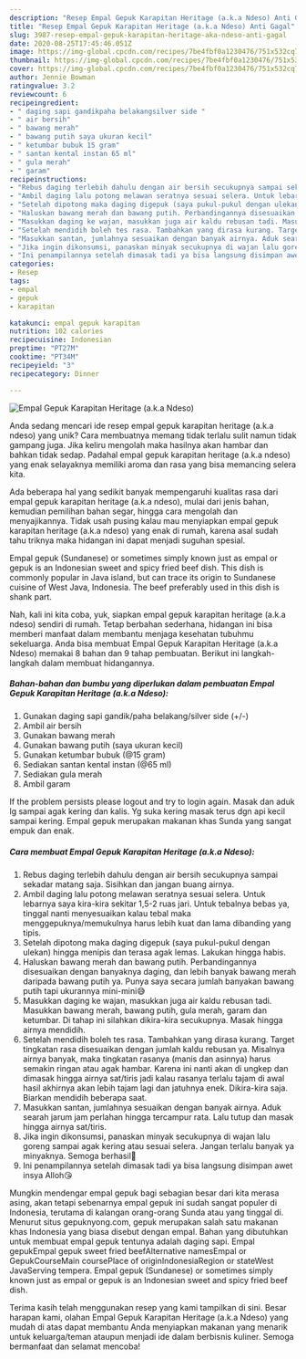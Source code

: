 ```yaml
---
description: "Resep Empal Gepuk Karapitan Heritage (a.k.a Ndeso) Anti Gagal"
title: "Resep Empal Gepuk Karapitan Heritage (a.k.a Ndeso) Anti Gagal"
slug: 3987-resep-empal-gepuk-karapitan-heritage-aka-ndeso-anti-gagal
date: 2020-08-25T17:45:46.051Z
image: https://img-global.cpcdn.com/recipes/7be4fbf0a1230476/751x532cq70/empal-gepuk-karapitan-heritage-aka-ndeso-foto-resep-utama.jpg
thumbnail: https://img-global.cpcdn.com/recipes/7be4fbf0a1230476/751x532cq70/empal-gepuk-karapitan-heritage-aka-ndeso-foto-resep-utama.jpg
cover: https://img-global.cpcdn.com/recipes/7be4fbf0a1230476/751x532cq70/empal-gepuk-karapitan-heritage-aka-ndeso-foto-resep-utama.jpg
author: Jennie Bowman
ratingvalue: 3.2
reviewcount: 6
recipeingredient:
- " daging sapi gandikpaha belakangsilver side "
- " air bersih"
- " bawang merah"
- " bawang putih saya ukuran kecil"
- " ketumbar bubuk 15 gram"
- " santan kental instan 65 ml"
- " gula merah"
- " garam"
recipeinstructions:
- "Rebus daging terlebih dahulu dengan air bersih secukupnya sampai sekadar matang saja. Sisihkan dan jangan buang airnya."
- "Ambil daging lalu potong melawan seratnya sesuai selera. Untuk lebarnya saya kira-kira sekitar 1,5-2 ruas jari. Untuk tebalnya bebas ya, tinggal nanti menyesuaikan kalau tebal maka menggepuknya/memukulnya harus lebih kuat dan lama dibanding yang tipis."
- "Setelah dipotong maka daging digepuk (saya pukul-pukul dengan ulekan) hingga menipis dan terasa agak lemas. Lakukan hingga habis."
- "Haluskan bawang merah dan bawang putih. Perbandingannya disesuaikan dengan banyaknya daging, dan lebih banyak bawang merah daripada bawang putih ya. Punya saya secara jumlah banyakan bawang putih tapi ukurannya mini-mini😅"
- "Masukkan daging ke wajan, masukkan juga air kaldu rebusan tadi. Masukkan bawang merah, bawang putih, gula merah, garam dan ketumbar. Di tahap ini silahkan dikira-kira secukupnya. Masak hingga airnya mendidih."
- "Setelah mendidih boleh tes rasa. Tambahkan yang dirasa kurang. Target tingkatan rasa disesuaikan dengan jumlah kaldu rebusan ya. Misalnya airnya banyak, maka tingkatan rasanya (manis dan asinnya) harus semakin ringan atau agak hambar. Karena ini nanti akan di ungkep dan dimasak hingga airnya sat/tiris jadi kalau rasanya terlalu tajam di awal hasil akhirnya akan lebih tajam lagi dan jatuhnya enek. Dikira-kira saja. Biarkan mendidih beberapa saat."
- "Masukkan santan, jumlahnya sesuaikan dengan banyak airnya. Aduk searah jarum jam perlahan hingga tercampur rata. Lalu tutup dan masak hingga airnya sat/tiris."
- "Jika ingin dikonsumsi, panaskan minyak secukupnya di wajan lalu goreng sampai agak kering atau sesuai selera. Jangan terlalu banyak ya minyaknya. Semoga berhasil🥰"
- "Ini penampilannya setelah dimasak tadi ya bisa langsung disimpan awet insya Alloh😘"
categories:
- Resep
tags:
- empal
- gepuk
- karapitan

katakunci: empal gepuk karapitan 
nutrition: 102 calories
recipecuisine: Indonesian
preptime: "PT27M"
cooktime: "PT34M"
recipeyield: "3"
recipecategory: Dinner

---
```



![Empal Gepuk Karapitan Heritage (a.k.a Ndeso)](https://img-global.cpcdn.com/recipes/7be4fbf0a1230476/751x532cq70/empal-gepuk-karapitan-heritage-aka-ndeso-foto-resep-utama.jpg)

Anda sedang mencari ide resep empal gepuk karapitan heritage (a.k.a ndeso) yang unik? Cara membuatnya memang tidak terlalu sulit namun tidak gampang juga. Jika keliru mengolah maka hasilnya akan hambar dan bahkan tidak sedap. Padahal empal gepuk karapitan heritage (a.k.a ndeso) yang enak selayaknya memiliki aroma dan rasa yang bisa memancing selera kita.

Ada beberapa hal yang sedikit banyak mempengaruhi kualitas rasa dari empal gepuk karapitan heritage (a.k.a ndeso), mulai dari jenis bahan, kemudian pemilihan bahan segar, hingga cara mengolah dan menyajikannya. Tidak usah pusing kalau mau menyiapkan empal gepuk karapitan heritage (a.k.a ndeso) yang enak di rumah, karena asal sudah tahu triknya maka hidangan ini dapat menjadi suguhan spesial.

Empal gepuk (Sundanese) or sometimes simply known just as empal or gepuk is an Indonesian sweet and spicy fried beef dish. This dish is commonly popular in Java island, but can trace its origin to Sundanese cuisine of West Java, Indonesia. The beef preferably used in this dish is shank part.


Nah, kali ini kita coba, yuk, siapkan empal gepuk karapitan heritage (a.k.a ndeso) sendiri di rumah. Tetap berbahan sederhana, hidangan ini bisa memberi manfaat dalam membantu menjaga kesehatan tubuhmu sekeluarga. Anda bisa membuat Empal Gepuk Karapitan Heritage (a.k.a Ndeso) memakai 8 bahan dan 9 tahap pembuatan. Berikut ini langkah-langkah dalam membuat hidangannya.

<!--inarticleads1-->

##### Bahan-bahan dan bumbu yang diperlukan dalam pembuatan Empal Gepuk Karapitan Heritage (a.k.a Ndeso):

1. Gunakan  daging sapi gandik/paha belakang/silver side (+/-)
1. Ambil  air bersih
1. Gunakan  bawang merah
1. Gunakan  bawang putih (saya ukuran kecil)
1. Gunakan  ketumbar bubuk (@15 gram)
1. Sediakan  santan kental instan (@65 ml)
1. Sediakan  gula merah
1. Ambil  garam


If the problem persists please logout and try to login again. Masak dan aduk lg sampai agak kering dan kalis. Yg suka kering masak terus dgn api kecil sampai kering. Empal gepuk merupakan makanan khas Sunda yang sangat empuk dan enak. 

<!--inarticleads2-->

##### Cara membuat Empal Gepuk Karapitan Heritage (a.k.a Ndeso):

1. Rebus daging terlebih dahulu dengan air bersih secukupnya sampai sekadar matang saja. Sisihkan dan jangan buang airnya.
1. Ambil daging lalu potong melawan seratnya sesuai selera. Untuk lebarnya saya kira-kira sekitar 1,5-2 ruas jari. Untuk tebalnya bebas ya, tinggal nanti menyesuaikan kalau tebal maka menggepuknya/memukulnya harus lebih kuat dan lama dibanding yang tipis.
1. Setelah dipotong maka daging digepuk (saya pukul-pukul dengan ulekan) hingga menipis dan terasa agak lemas. Lakukan hingga habis.
1. Haluskan bawang merah dan bawang putih. Perbandingannya disesuaikan dengan banyaknya daging, dan lebih banyak bawang merah daripada bawang putih ya. Punya saya secara jumlah banyakan bawang putih tapi ukurannya mini-mini😅
1. Masukkan daging ke wajan, masukkan juga air kaldu rebusan tadi. Masukkan bawang merah, bawang putih, gula merah, garam dan ketumbar. Di tahap ini silahkan dikira-kira secukupnya. Masak hingga airnya mendidih.
1. Setelah mendidih boleh tes rasa. Tambahkan yang dirasa kurang. Target tingkatan rasa disesuaikan dengan jumlah kaldu rebusan ya. Misalnya airnya banyak, maka tingkatan rasanya (manis dan asinnya) harus semakin ringan atau agak hambar. Karena ini nanti akan di ungkep dan dimasak hingga airnya sat/tiris jadi kalau rasanya terlalu tajam di awal hasil akhirnya akan lebih tajam lagi dan jatuhnya enek. Dikira-kira saja. Biarkan mendidih beberapa saat.
1. Masukkan santan, jumlahnya sesuaikan dengan banyak airnya. Aduk searah jarum jam perlahan hingga tercampur rata. Lalu tutup dan masak hingga airnya sat/tiris.
1. Jika ingin dikonsumsi, panaskan minyak secukupnya di wajan lalu goreng sampai agak kering atau sesuai selera. Jangan terlalu banyak ya minyaknya. Semoga berhasil🥰
1. Ini penampilannya setelah dimasak tadi ya bisa langsung disimpan awet insya Alloh😘


Mungkin mendengar empal gepuk bagi sebagian besar dari kita merasa asing, akan tetapi sebenarnya empal gepuk ini sudah sangat populer di Indonesia, terutama di kalangan orang-orang Sunda atau yang tinggal di. Menurut situs gepuknyong.com, gepuk merupakan salah satu makanan khas Indonesia yang biasa disebut dengan empal. Bahan yang dibutuhkan untuk membuat empal gepuk tentunya adalah daging sapi. Empal gepukEmpal gepuk sweet fried beefAlternative namesEmpal or GepukCourseMain coursePlace of originIndonesiaRegion or stateWest JavaServing tempera. Empal gepuk (Sundanese) or sometimes simply known just as empal or gepuk is an Indonesian sweet and spicy fried beef dish. 

Terima kasih telah menggunakan resep yang kami tampilkan di sini. Besar harapan kami, olahan Empal Gepuk Karapitan Heritage (a.k.a Ndeso) yang mudah di atas dapat membantu Anda menyiapkan makanan yang menarik untuk keluarga/teman ataupun menjadi ide dalam berbisnis kuliner. Semoga bermanfaat dan selamat mencoba!
